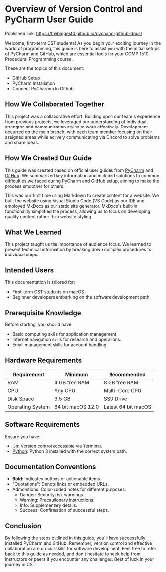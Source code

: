 # Overview of Version Control and PyCharm User Guide
Published link: https://thebiggest0.github.io/pycharm-github-docs/ 

Welcome, first-term CST students! As you begin your exciting journey in the world of programming, this guide is here to assist you with the initial setups of PyCharm and GitHub, which are essential tools for your COMP 1510 Procedural Programming course.

These are the topics of this document:
- GitHub Setup
- PyCharm Installation
- Connect PyCharmm to Github

## How We Collaborated Together

This project was a collaborative effort. Building upon our team's experience from previous projects, we leveraged our understanding of individual strengths and communication styles to work effectively. Development occurred on the main branch, with each team member focusing on their assigned areas while actively communicating via Discord to solve problems and share ideas.

## How We Created Our Guide

This guide was created based on official user guides from [PyCharm](https://www.jetbrains.com/help/pycharm/quick-start-guide.html) and [GitHub](https://docs.github.com/en/get-started/onboarding/getting-started-with-your-github-account). We summarized key information and included solutions to common difficulties we faced during PyCharm and GitHub setup, aiming to make the process smoother for others.

This was our first time using Markdown to create content for a website. We built the website using Visual Studio Code (VS Code) as our IDE and employed MkDocs as our static site generator. MkDocs's built-in functionality simplified the process, allowing us to focus on developing quality content rather than website styling.

## What We Learned

This project taught us the importance of audience focus. We learned to present technical information by breaking down complex procedures to individual steps. 

## Intended Users

This documentation is tailored for:

- First-term CST students on macOS.
- Beginner developers embarking on the software development path.

## Prerequisite Knowledge

Before starting, you should have:

- Basic computing skills for application management.
- Internet navigation skills for research and operations.
- Email management skills for account handling.


## Hardware Requirements

| **Requirement**     | **Minimum**       | **Recommended**    |
|---------------------|-------------------|--------------------|
| RAM                 | 4 GB free RAM     | 8 GB free RAM      |
| CPU                 | Any CPU           | Multi-Core CPU     |
| Disk Space          | 3.5 GB            | SSD Drive          |
| Operating System    | 64 bit macOS 12.0 | Latest 64 bit macOS|

## Software Requirements

Ensure you have:

- [Git](https://git-scm.com/): Version control accessible via Terminal.
- [Python](https://www.python.org/): Python 3 installed with the correct system path.

## Documentation Conventions

- **Bold**: Indicates buttons or actionable items.
- "Quotations": Denote links or embedded URLs.
- Admonitions: Color-coded notes for different purposes:
  - Danger: Security risk warnings.
  - Warning: Precautionary instructions.
  - Info: Supplementary details.
  - Success: Confirmation of successful steps.

## Conclusion

By following the steps outlined in this guide, you'll have successfully installed PyCharm and GitHub. Remember, version control and effective collaboration are crucial skills for software development. Feel free to refer back to this guide as needed, and don't hesitate to seek help from instructors or peers if you encounter any challenges. Best of luck in your journey in CST!
